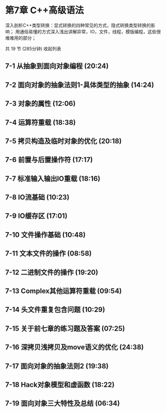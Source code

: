 # 第7章 C++高级语法
深入剖析C++类型转换：显式转换的四种常见的方式，隐式转换类型转换的影响； 用通俗易懂的方式深入浅出讲解异常，IO，文件，线程，模版编程，这些很难难用的部分；

共 19 节 (285分钟) 收起列表

 ## 7-1 从抽象到面向对象编程 (20:24)
 ## 7-2 面向对象的抽象法则1-具体类型的抽象 (14:24)
 ## 7-3 对象的属性 (12:06)
 ## 7-4 运算符重载 (18:38)
 ## 7-5 拷贝构造及临时对象的优化 (20:18)
 ## 7-6 前置与后置操作符 (17:17)
 ## 7-7 标准输入输出IO重载 (18:16)
 ## 7-8 IO流基础 (10:23)
 ## 7-9 IO缓存区 (17:01)
 ## 7-10 文件操作基础 (10:48)
 ## 7-11 文本文件的操作 (08:58)
 ## 7-12 二进制文件的操作 (19:20)
 ## 7-13 Complex其他运算符重载 (09:54)
 ## 7-14 头文件重复包含问题 (10:29)
 ## 7-15 关于前七章的练习题及答案 (07:25)
 ## 7-16 深拷贝浅拷贝及move语义的优化 (24:38)
 ## 7-17 面向对象的抽象法则2 (19:38)
 ## 7-18 Hack对象模型和虚函数 (18:22)
 ## 7-19 面向对象三大特性及总结 (06:34)

